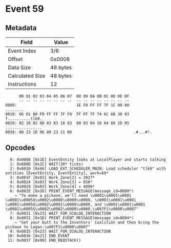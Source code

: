 # Event 59

## Metadata

| Field           | Value    |
|-----------------|----------|
| Event Index     | 3/6      |
| Offset          | 0x0008   |
| Data Size       | 48 bytes |
| Calculated Size | 48 bytes |
| Instructions    | 12       |

```
      00 01 02 03 04 05 06 07  08 09 0A 0B 0C 0D 0E 0F
      -- -- -- -- -- -- -- --  -- -- -- -- -- -- -- --
0000:                          1E F0 FF FF 7F 1C 00 80          ........
0010: 66 01 80 F8 FF FF 7F F8  FF FF 7F 74 6C 6B 30 03  f..........tlk0.
0020: 02 10 02 80 03 03 10 03  80 03 04 10 04 80 1D 05  ................
0030: 80 23 1D 06 80 23 21 00                           .#...#!.        
```

## Opcodes

```
  0: 0x0008 [0x1E] EventEntity looks at LocalPlayer and starts talking
  1: 0x000D [0x1C] WAIT(30* ticks)
  2: 0x0010 [0x66] LOAD_EXT_SCHEDULER_MAIN: Load scheduler "tlk0" with entities [EventEntity, EventEntity], work=69*
  3: 0x001F [0x03] Work_Zone[2] = 3927*
  4: 0x0024 [0x03] Work_Zone[3] = 658*
  5: 0x0029 [0x03] Work_Zone[4] = 4096*
  6: 0x002E [0x1D] PRINT_EVENT_MESSAGE(message_id=8080*)
    → "To make a pickaxe, we'll need \u0001\u0001\u0001 \u0001\u0005$\u0002\u0000\u0000\u0000, \u0001\u0001\u0001 \u0001\u0005$\u0002\u0001\u0000\u0000, and \u0001\u0001\u0001 \u0001\u0005$\u0002\u0002\u0000\u0000.\u007F1\u0000\u0007"
  7: 0x0031 [0x23] WAIT_FOR_DIALOG_INTERACTION
  8: 0x0032 [0x1D] PRINT_EVENT_MESSAGE(message_id=8084*)
    → "Get your butt to the Inventors' Coalition and then bring the pickaxe to Logan.\u007F1\u0000\u0007"
  9: 0x0035 [0x23] WAIT_FOR_DIALOG_INTERACTION
 10: 0x0036 [0x21] END_EVENT
 11: 0x0037 [0x00] END_REQSTACK()
```
